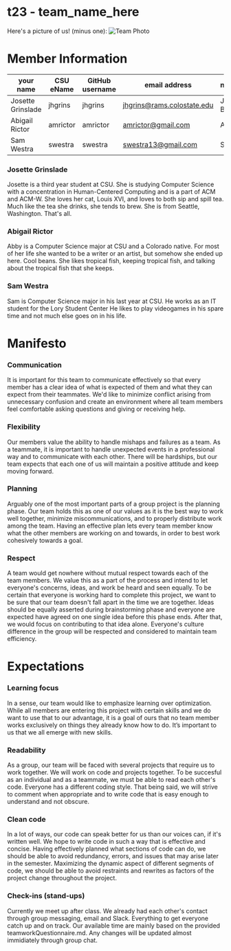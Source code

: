 # t23 - team_name_here
Here's a picture of us! (minus one):
![Team Photo](https://github.com/csu18fa314/t23/blob/master/Resources/imgs/IMG_0256.jpg)
# Member Information
your name | CSU eName | GitHub username | email address | nickname/moniker
----------|-----------|-----------------|---------------|-----------------
Josette Grinslade | jhgrins | jhgrins | jhgrins@rams.colostate.edu | JoJo, Josie, Baguette
Abigail Rictor | amrictor | amrictor | amrictor@gmail.com | Abby
Sam Westra | swestra | swestra | swestra13@gmail.com  |Sam
### Josette Grinslade
Josette is a third year student at CSU. She is studying Computer Science with a concentration in Human-Centered Computing and is a part of ACM and ACM-W. She loves her cat, Louis XVI, and loves to both sip and spill tea. Much like the tea she drinks, she tends to brew. She is from Seattle, Washington. That's all.
### Abigail Rictor
Abby is a Computer Science major at CSU and a Colorado native. For most of her life she wanted to be a writer or an artist, but somehow she ended up here. Cool beans. She likes tropical fish, keeping tropical fish, and talking about the tropical fish that she keeps.
### Sam Westra
Sam is Computer Science major in his last year at CSU. He works as an IT student for the Lory Student Center He likes to play videogames in his spare time and not much else goes on in his life.

# Manifesto
### Communication
It is important for this team to communicate effectively so that every member has a clear idea of what is expected of them and what they can expect from their teammates. We'd like to minimize conflict arising from unnecessary confusion and create an environment where all team members feel comfortable asking questions and giving or receiving help.
### Flexibility
Our members value the ability to handle mishaps and failures as a team. As a teammate, it is important to handle unexpected events in a professional way and to communicate with each other. There will be hardships, but our team expects that each one of us will maintain a positive attitude and keep moving forward.
### Planning
Arguably one of the most important parts of a group project is the planning phase. Our team holds this as one of our values as it is the best way to work well together, minimize miscommunications, and to properly distribute work among the team. Having an effective plan lets every team member know what the other members are working on and towards, in order to best work cohesively towards a goal.
### Respect
A team would get nowhere without mutual respect towards each of the team members. We value this as a part of the process and intend to let everyone's concerns, ideas, and work be heard and seen equally. To be certain that everyone is working hard to complete this project, we want to be sure that our team doesn't fall apart in the time we are together.
Ideas should be equally asserted during brainstorming phase and everyone are expected have agreed on one single idea before this phase ends. After that, we would focus on contributing to that idea alone. Everyone's culture difference in the group will be respected and considered to maintain team efficiency.

# Expectations
### Learning focus
In a sense, our team would like to emphasize learning over optimization. While all members are entering this project with certain skills and we do want to use that to our advantage, it is a goal of ours that no team member works exclusively on things they already know how to do. It’s important to us that we all emerge with new skills.
### Readability
As a group, our team will be faced with several projects that require us to work together. We will work on code and projects together. To be succesful as an individual and as a teammate, we must be able to read each other's code. Everyone has a different coding style. That being said, we will strive to comment when appropriate and to write code that is easy enough to understand and not obscure.
### Clean code
In a lot of ways, our code can speak better for us than our voices can, if it's written well. We hope to write code in such a way that is effective and concise. Having effectively planned what sections of code can do, we should be able to avoid redundancy, errors, and issues that may arise later in the semester. Maximizing the dynamic aspect of different segments of code, we should be able to avoid restraints and rewrites as factors of the project change throughout the project.
### Check-ins (stand-ups)
Currently we meet up after class. We already had each other's contact through group messaging, email and Slack. Everything to get everyone catch up and on track. Our available time are mainly based on the provided teamworkQuestionnaire.md. Any changes will be updated almost immidiately through group chat.
